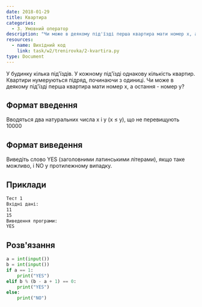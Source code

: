 ```yaml
---
date: 2018-01-29
title: Квартира
categories:
  - 3. Умовний оператор
description: "Чи може в деякому під'їзді перша квартира мати номер x, а остання - номер y?"
resources:
  - name: Вихідний код
    link: task/w2/trenirovka/2-kvartira.py
type: Document
---
```


У будинку кілька під'їздів. У кожному під'їзді однакову кількість квартир. Квартири нумеруються підряд, починаючи з одиниці. Чи може в деякому під'їзді перша квартира мати номер x, а остання - номер y?


## Формат введення

Вводяться два натуральних числа x і y (x ≤ y), що не перевищують 10000

## Формат виведення

Виведіть слово YES (заголовними латинськими літерами), якщо таке можливо, і NO у протилежному випадку.

## Приклади

```bash
Тест 1
Вхідні дані:
11
15
Виведення програми:
YES
```

## Розв'язання

```python
a = int(input())
b = int(input())
if a == 1:
    print("YES")
elif b % (b - a + 1) == 0:
    print("YES")
else:
    print("NO")

```